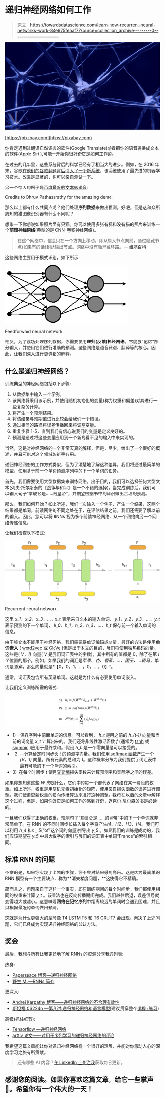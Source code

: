 # 递归神经网络如何工作

> 原文：<https://towardsdatascience.com/learn-how-recurrent-neural-networks-work-84e975feaaf7?source=collection_archive---------0----------------------->

![](img/4bb578fdb99b9516fe664f30e94facff.png)

[https://pixabay.com](https://pixabay.com)

你肯定遇到过翻译自然语言的软件(Google Translate)或者把你的语音转换成文本的软件(Apple Siri ),可能一开始你很好奇它是如何工作的。

在过去的几年里，这些系统背后的科学已经有了相当大的进步。例如，在 2016 年末，谷歌[在他们的谷歌翻译背后引入了一个新系统](https://research.googleblog.com/2016/09/a-neural-network-for-machine.html)，该系统使用了最先进的机器学习技术。改进是显著的，你可以[亲自测试一下](https://translate.google.com/)。

另一个惊人的例子是[百度最近的文本转语音](http://research.baidu.com/deep-voice-production-quality-text-speech-system-constructed-entirely-deep-neural-networks/):

Credits to Dhruv Pathasarathy for the amazing demo.

那么以上都有什么共同点呢？他们处理**序列数据**来做出预测。好吧，但是这和众所周知的猫图像识别器有什么不同呢？

想象一下你想说如果照片里有只猫。你可以使用多张有猫和没有猫的照片来训练一个**前馈神经网络**(典型的是 CNN-卷积神经网络)。

> 在这个网络中，信息只在一个方向上移动，即从输入节点向前，通过隐藏节点(如果有的话)到达输出节点。网络中没有循环或环路。— [维基百科](https://en.wikipedia.org/wiki/Feedforward_neural_network)

这些网络主要用于模式识别，如下所示:

![](img/ef1846027f9e54dba52bf070614991df.png)

Feedforward neural network

相反，为了成功处理序列数据，你需要使用**递归(反馈)神经网络**。它能够“记忆”部分输入，并使用它们进行准确的预测。这些网络是语音识别、翻译等的核心。因此，让我们深入进行更详细的解释。

## 什么是递归神经网络？

训练典型的神经网络包括以下步骤:

1.  从数据集中输入一个示例。
2.  该网络将采用该示例，并使用随机初始化的变量(称为权重和偏差)对其进行一些复杂的计算。
3.  将产生一个预测结果。
4.  将该结果与预期值进行比较会给我们一个错误。
5.  通过相同的路径将误差传播回来将调整变量。
6.  重复步骤 1-5，直到我们有信心说我们的变量是定义良好的。
7.  预测是通过将这些变量应用到一个新的看不见的输入中来实现的。

当然，这是对神经网络的一个非常天真的解释，但是，至少，给出了一个很好的概述，并且可能对这个领域的新手有用。

递归神经网络的工作方式类似，但为了清楚地了解这种差异，我们将通过最简单的模型，使用基于前一个单词预测序列中的下一个单词的任务。

首先，我们需要使用大型数据集来训练网络。出于目的，我们可以选择任何大型文本(列夫·托尔斯泰的《战争与和平》是一个不错的选择)。当完成训练后，我们可以输入句子“拿破仑是……的皇帝”，并期望根据书中的知识做出合理的预测。

那么，我们如何开始？如上所述，我们一次输入一个例子，产生一个结果，这两个结果都是单词。前馈网络的不同之处在于，在评估结果之前，我们还需要了解以前的输入。因此，您可以将 RNNs 视为多个前馈神经网络，从一个网络向另一个网络传递信息。

让我们检查以下模式:

![](img/14ec1fbf5fde2839e8db6a649f92f780.png)

Recurrent neural network

这里 *x_1，x_2，x_3，…，x_t* 表示来自文本的输入单词， *y_1，y_2，y_3，…，y_t* 表示预测的下一个单词， *h_0，h_1，h_2，h_3，…，h_t* 保存前一个输入单词的信息。

由于纯文本不能用于神经网络，我们需要将单词编码成向量。最好的方法是使用**单词嵌入** ( [word2vec](https://www.tensorflow.org/tutorials/word2vec) 或 [GloVe](https://nlp.stanford.edu/projects/glove/) )但是出于本文的目的，我们将使用独热编码向量。这些是( *V，1)* 向量( *V* 是我们词汇表中的字数)，其中所有的值都是 0，除了在第 *i 个*位置的那个。例如，如果我们的词汇是*苹果、杏、香蕉、…、国王、…斑马*，单词是*香蕉*，那么向量就是*【0，0，1，…，0，…，0】*。

通常，词汇表包含所有英语单词。这就是为什么有必要使用单词嵌入。

让我们定义训练所需的等式:

![](img/f79848f8b134c4d89cf9ecf2167042e2.png)

*   1)—保存序列中前面单词的信息。可以看到， *h_t* 是用之前的 *h_(t-1)* 向量和当前的词向量 *x_t* 计算出来的。我们还将非线性激活函数 *f* (通常为 [tanh](https://theclevermachine.wordpress.com/tag/tanh-function/) 或 [sigmoid](https://ipfs.io/ipfs/QmXoypizjW3WknFiJnKLwHCnL72vedxjQkDDP1mXWo6uco/wiki/Sigmoid_function.html) )应用于最终求和。假设 *h_0* 是一个零向量是可以接受的。
*   2) —计算给定时间步长 *t* 的预测字向量。我们使用 [softmax 函数](https://www.youtube.com/watch?v=mlaLLQofmR8)产生一个 *(V，1)* 向量，所有元素的总和为 1。这种概率分布为我们提供了词汇表中最有可能的下一个单词的索引。
*   3)-在每个时间步 *t* 使用[交叉熵](https://www.youtube.com/watch?v=tRsSi_sqXjI)损失函数来计算预测字和实际字之间的误差。

如果你想知道这些 *W 的*是什么，它们中的每一个都代表了网络在某一阶段的权重。如上所述，权重是用随机元素初始化的矩阵，使用来自损失函数的误差进行调整。我们使用更新权重的反向传播算法来进行这种调整。我将在以后的文章中解释这个过程，但是，如果你对它是如何工作的感到好奇，迈克尔·尼尔森的书是必读的。

一旦我们获得了正确的权重，预测句子“拿破仑是……的皇帝”中的下一个单词就非常简单了。在 RNN 的不同时间步长插入每个字将产生*h1、H2、H3、H4*。我们可以利用 *h_4* 和*x _ 5*(“of”这个词的向量)推导出 *y_5* 。如果我们的训练是成功的，我们应该期望在 *y_5* 中最大数字的索引与我们的词汇表中单词“France”的索引相同。

## 标准 RNN 的问题

不幸的是，如果你实现了上面的步骤，你不会对结果感到高兴。这是因为最简单的 RNN 模型有一个主要缺点，称为**消失梯度问题，**这使得它不精确。

简而言之，问题来自于这样一个事实，即在训练期间的每个时间步，我们都使用相同的权重来计算 *y_t* 。该乘法也在反向传播期间完成。我们越往后退，误差信号就变得越大或越小。这意味着**网络在记忆序列**中距离较远的单词时会遇到困难，并且只根据最近的单词做出预测。

这就是为什么更强大的型号像 T4 LSTM T5 和 T6 GRU T7 会出现。解决了上述问题，它们已经成为实现递归神经网络的公认方法。

## 奖金

最后，我想与所有让我更好地了解 RNNs 的资源分享我的列表:

热身:

*   [Paperspace 博客—递归神经网络](https://blog.paperspace.com/recurrent-neural-networks-part-1-2/)
*   [野生 ML—RNNs 简介](http://www.wildml.com/2015/09/recurrent-neural-networks-tutorial-part-1-introduction-to-rnns/)

更深入:

*   [Andrej Karpathy 博客——递归神经网络的不合理有效性](http://karpathy.github.io/2015/05/21/rnn-effectiveness/)
*   [斯坦福 CS224n —第八讲:递归神经网络和语言模型](https://www.youtube.com/watch?v=Keqep_PKrY8&t=1080s)(建议贯穿整个[课程+练习](http://web.stanford.edu/class/cs224n/))

高级(抓住细节):

*   [Tensorflow —递归神经网络](https://www.tensorflow.org/tutorials/recurrent)
*   [arXiv 论文——对用于序列学习的递归神经网络的评论](https://arxiv.org/pdf/1506.00019.pdf)

我希望这篇文章能让你对递归神经网络有一个很好的理解，并能对你激动人心的深度学习之旅有所贡献。

> 还有哪些 AI 内容？[在 LinkedIn 上关注我](https://www.linkedin.com/in/simeonkostadinov/)获取每日更新。

## 感谢您的阅读。如果你喜欢这篇文章，给它一些掌声👏。希望你有一个伟大的一天！
